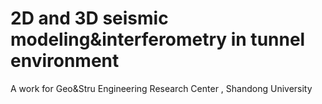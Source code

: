 # 2D and 3D seismic modeling&interferometry in tunnel environment

A work for Geo&Stru Engineering Research Center , Shandong University


